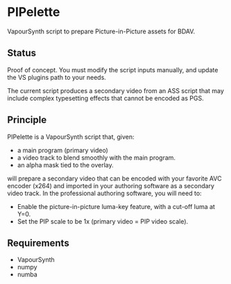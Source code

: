 # PIPelette
VapourSynth script to prepare Picture-in-Picture assets for BDAV.

## Status
Proof of concept. You must modify the script inputs manually, and update the VS plugins path to your needs.

The current script produces a secondary video from an ASS script that may include complex typesetting effects that cannot be encoded as PGS.

## Principle
PIPelette is a VapourSynth script that, given:
- a main program (primary video)
- a video track to blend smoothly with the main program.
- an alpha mask tied to the overlay.

will prepare a secondary video that can be encoded with your favorite AVC encoder (x264) and imported in your authoring software as a secondary video track. In the professional authoring software, you will need to:
- Enable the picture-in-picture luma-key feature, with a cut-off luma at Y=0.
- Set the PIP scale to be 1x (primary video = PIP video scale).

## Requirements
- VapourSynth
- numpy
- numba
